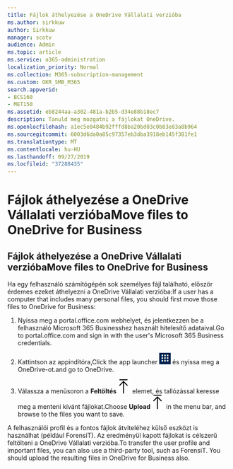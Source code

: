```yaml
---
title: Fájlok áthelyezése a OneDrive Vállalati verzióba
ms.author: sirkkuw
author: Sirkkuw
manager: scotv
audience: Admin
ms.topic: article
ms.service: o365-administration
localization_priority: Normal
ms.collection: M365-subscription-management
ms.custom: OKR_SMB_M365
search.appverid:
- BCS160
- MET150
ms.assetid: eb8244aa-a302-481a-b2b5-d34e88b18ec7
description: Tanuld meg mozgatni a fájlokat OneDrive.
ms.openlocfilehash: a1ec5e0484b92fffd8ba20bd03c0b83e83a8b964
ms.sourcegitcommit: 6003d6da0a85c97357eb3dba3918eb145f381fe1
ms.translationtype: MT
ms.contentlocale: hu-HU
ms.lasthandoff: 09/27/2019
ms.locfileid: "37288435"
---
```

# <a name="move-files-to-onedrive-for-business"></a><span data-ttu-id="25230-103">Fájlok áthelyezése a OneDrive Vállalati verzióba</span><span class="sxs-lookup"><span data-stu-id="25230-103">Move files to OneDrive for Business</span></span>

## <a name="move-files-to-onedrive-for-business"></a><span data-ttu-id="25230-104">Fájlok áthelyezése a OneDrive Vállalati verzióba</span><span class="sxs-lookup"><span data-stu-id="25230-104">Move files to OneDrive for Business</span></span>

<span data-ttu-id="25230-105">Ha egy felhasználó számítógépén sok személyes fájl található, először érdemes ezeket áthelyezni a OneDrive Vállalati verzióba:</span><span class="sxs-lookup"><span data-stu-id="25230-105">If a user has a computer that includes many personal files, you should first move those files to OneDrive for Business:</span></span>
  
1. <span data-ttu-id="25230-106">Nyissa meg a portal.office.com webhelyet, és jelentkezzen be a felhasználó Microsoft 365 Businesshez használt hitelesítő adataival.</span><span class="sxs-lookup"><span data-stu-id="25230-106">Go to portal.office.com and sign in with the user's Microsoft 365 Business credentials.</span></span>
    
2. <span data-ttu-id="25230-107">Kattintson az appindítóra,</span><span class="sxs-lookup"><span data-stu-id="25230-107">Click the app launcher</span></span> ![The app launcher icon in Office 365](media/7502f4ec-3c9a-435d-a7b4-b9cda85189a7.png) <span data-ttu-id="25230-109">és nyissa meg a OneDrive-ot.</span><span class="sxs-lookup"><span data-stu-id="25230-109">and go to OneDrive.</span></span> 
    
3. <span data-ttu-id="25230-110">Válassza a menüsoron a **Feltöltés**![Upload](media/d9b963b8-10af-42e2-953d-360301b83d3c.png) elemet, és tallózással keresse meg a menteni kívánt fájlokat.</span><span class="sxs-lookup"><span data-stu-id="25230-110">Choose **Upload**![Upload](media/d9b963b8-10af-42e2-953d-360301b83d3c.png) in the menu bar, and browse to the files you want to save.</span></span> 
    
<span data-ttu-id="25230-p101">A felhasználói profil és a fontos fájlok átviteléhez külső eszközt is használhat (például ForensiT). Az eredményül kapott fájlokat is célszerű feltölteni a OneDrive Vállalati verzióba.</span><span class="sxs-lookup"><span data-stu-id="25230-p101">To transfer the user profile and important files, you can also use a third-party tool, such as ForensiT. You should upload the resulting files in OneDrive for Business also.</span></span>
  

